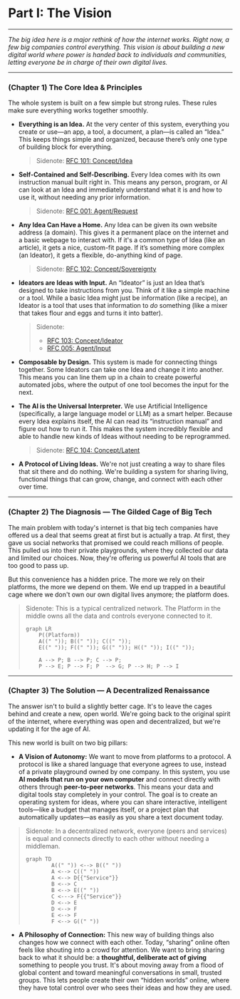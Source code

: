 # Part I: The Vision

---

_The big idea here is a major rethink of how the internet works. Right now, a few big companies control everything. This vision is about building a new digital world where power is handed back to individuals and communities, letting everyone be in charge of their own digital lives._

---

### (Chapter 1) The Core Idea & Principles

The whole system is built on a few simple but strong rules. These rules make sure everything works together smoothly.

- **Everything is an Idea.** At the very center of this system, everything you create or use—an app, a tool, a document, a plan—is called an “Idea.” This keeps things simple and organized, because there’s only one type of building block for everything.

  > Sidenote:
  > [RFC 101: Concept/Idea](../acts/101_concept_idea.md)
  >

- **Self-Contained and Self-Describing.** Every Idea comes with its own instruction manual built right in. This means any person, program, or AI can look at an Idea and immediately understand what it is and how to use it, without needing any prior information.

  > Sidenote:
  > [RFC 001: Agent/Request](../acts/001_agent_request.md)
  >

- **Any Idea Can Have a Home.** Any Idea can be given its own website address (a domain). This gives it a permanent place on the internet and a basic webpage to interact with. If it's a common type of Idea (like an article), it gets a nice, custom-fit page. If it’s something more complex (an Ideator), it gets a flexible, do-anything kind of page.

  > Sidenote:
  > [RFC 102: Concept/Sovereignty](../acts/102_concept_sovereignty.md)
  >

- **Ideators are Ideas with Input.** An “Ideator” is just an Idea that’s designed to take instructions from you. Think of it like a simple machine or a tool. While a basic Idea might just be information (like a recipe), an Ideator is a tool that uses that information to *do* something (like a mixer that takes flour and eggs and turns it into batter).

  > Sidenote:
  > - [RFC 103: Concept/Ideator](../acts/103_concept_ideator.md)
  > - [RFC 005: Agent/Input](../acts/005_agent_input.md)

- **Composable by Design.** This system is made for connecting things together. Some Ideators can take one Idea and change it into another. This means you can line them up in a chain to create powerful automated jobs, where the output of one tool becomes the input for the next.

- **The AI is the Universal Interpreter.** We use Artificial Intelligence (specifically, a large language model or LLM) as a smart helper. Because every Idea explains itself, the AI can read its “instruction manual” and figure out how to run it. This makes the system incredibly flexible and able to handle new kinds of Ideas without needing to be reprogrammed.

  > Sidenote:
  > [RFC 104: Concept/Latent](../acts/104_concept_latent_.md)
  >

- **A Protocol of Living Ideas.** We're not just creating a way to share files that sit there and do nothing. We're building a system for sharing living, functional things that can grow, change, and connect with each other over time.

---

### (Chapter 2) The Diagnosis — The Gilded Cage of Big Tech

The main problem with today's internet is that big tech companies have offered us a deal that seems great at first but is actually a trap. At first, they gave us social networks that promised we could reach millions of people. This pulled us into their private playgrounds, where they collected our data and limited our choices. Now, they're offering us powerful AI tools that are too good to pass up.

But this convenience has a hidden price. The more we rely on their platforms, the more we depend on them. We end up trapped in a beautiful cage where we don't own our own digital lives anymore; the platform does.

> Sidenote:
> This is a typical centralized network. The Platform in the middle owns all the data and controls everyone connected to it.
>
> ```mermaid
> graph LR
>     P((Platform))
>     A((" ")); B((" ")); C((" "));
>     E((" ")); F((" ")); G((" ")); H((" ")); I((" "));
>
>     A --> P; B --> P; C --> P;
>     P --> E; P --> F; P  --> G; P --> H; P --> I
> ```

---

### (Chapter 3) The Solution — A Decentralized Renaissance

The answer isn't to build a slightly better cage. It's to leave the cages behind and create a new, open world. We're going back to the original spirit of the internet, where everything was open and decentralized, but we're updating it for the age of AI.

This new world is built on two big pillars:

- **A Vision of Autonomy:** We want to move from platforms to a protocol. A protocol is like a shared language that everyone agrees to use, instead of a private playground owned by one company. In this system, you use **AI models that run on your own computer** and connect directly with others through **peer-to-peer networks**. This means your data and digital tools stay completely in your control. The goal is to create an operating system for ideas, where you can share interactive, intelligent tools—like a budget that manages itself, or a project plan that automatically updates—as easily as you share a text document today.

> Sidenote:
> In a decentralized network, everyone (peers and services) is equal and connects directly to each other without needing a middleman.
>
> ```mermaid
> graph TD
>         A((" ")) <--> B((" "))
>         A <--> C((" "))
>         A <--> D{{"Service"}}
>         B <--> C
>         B <--> E((" "))
>         C <---> F{{"Service"}}
>         D <--> E
>         D <--> F
>         E <--> F
>         F <--> G((" "))
> ```

- **A Philosophy of Connection:** This new way of building things also changes how we connect with each other. Today, “sharing” online often feels like shouting into a crowd for attention. We want to bring sharing back to what it should be: a **thoughtful, deliberate act of giving** something to people you trust. It's about moving away from a flood of global content and toward meaningful conversations in small, trusted groups. This lets people create their own “hidden worlds” online, where they have total control over who sees their ideas and how they are used.
